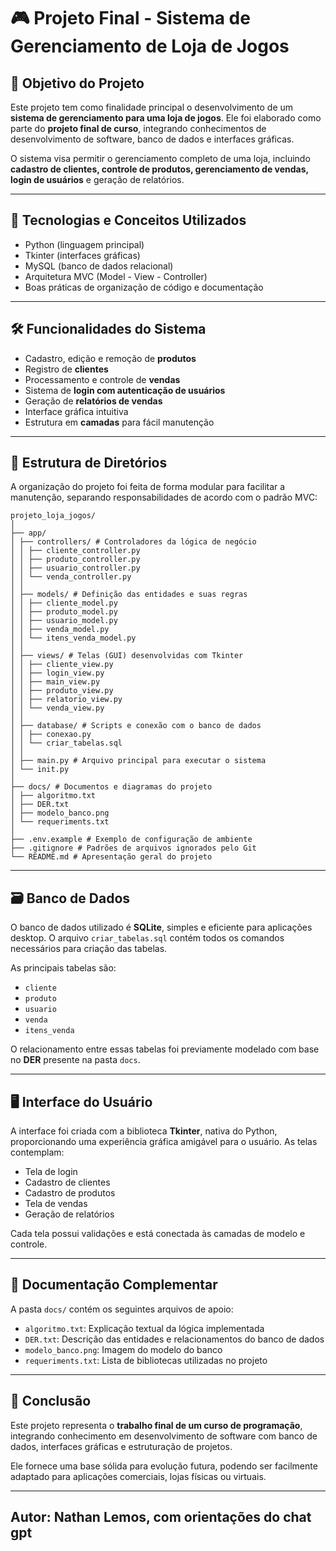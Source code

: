 # 🎮 Projeto Final - Sistema de Gerenciamento de Loja de Jogos

## 📌 Objetivo do Projeto

Este projeto tem como finalidade principal o desenvolvimento de um **sistema de gerenciamento para uma loja de jogos**. Ele foi elaborado como parte do **projeto final de curso**, integrando conhecimentos de desenvolvimento de software, banco de dados e interfaces gráficas.

O sistema visa permitir o gerenciamento completo de uma loja, incluindo **cadastro de clientes, controle de produtos, gerenciamento de vendas, login de usuários** e geração de relatórios.

---

## 🧩 Tecnologias e Conceitos Utilizados

- Python (linguagem principal)
- Tkinter (interfaces gráficas)
- MySQL (banco de dados relacional)
- Arquitetura MVC (Model - View - Controller)
- Boas práticas de organização de código e documentação

---

## 🛠️ Funcionalidades do Sistema

- Cadastro, edição e remoção de **produtos**
- Registro de **clientes**
- Processamento e controle de **vendas**
- Sistema de **login com autenticação de usuários**
- Geração de **relatórios de vendas**
- Interface gráfica intuitiva
- Estrutura em **camadas** para fácil manutenção

---

## 🧱 Estrutura de Diretórios

A organização do projeto foi feita de forma modular para facilitar a manutenção, separando responsabilidades de acordo com o padrão MVC:

``` 
projeto_loja_jogos/
│
├── app/
│ ├── controllers/ # Controladores da lógica de negócio
│ │ ├── cliente_controller.py
│ │ ├── produto_controller.py
│ │ ├── usuario_controller.py
│ │ └── venda_controller.py
│ │
│ ├── models/ # Definição das entidades e suas regras
│ │ ├── cliente_model.py
│ │ ├── produto_model.py
│ │ ├── usuario_model.py
│ │ ├── venda_model.py
│ │ └── itens_venda_model.py
│ │
│ ├── views/ # Telas (GUI) desenvolvidas com Tkinter
│ │ ├── cliente_view.py
│ │ ├── login_view.py
│ │ ├── main_view.py
│ │ ├── produto_view.py
│ │ ├── relatorio_view.py
│ │ └── venda_view.py
│ │
│ ├── database/ # Scripts e conexão com o banco de dados
│ │ ├── conexao.py
│ │ └── criar_tabelas.sql
│ │
│ ├── main.py # Arquivo principal para executar o sistema
│ └── init.py
│
├── docs/ # Documentos e diagramas do projeto
│ ├── algoritmo.txt
│ ├── DER.txt
│ ├── modelo_banco.png
│ └── requeriments.txt
│
├── .env.example # Exemplo de configuração de ambiente
├── .gitignore # Padrões de arquivos ignorados pelo Git
└── README.md # Apresentação geral do projeto

```

---

## 🗃️ Banco de Dados

O banco de dados utilizado é **SQLite**, simples e eficiente para aplicações desktop. O arquivo `criar_tabelas.sql` contém todos os comandos necessários para criação das tabelas.

As principais tabelas são:

- `cliente`
- `produto`
- `usuario`
- `venda`
- `itens_venda`

O relacionamento entre essas tabelas foi previamente modelado com base no **DER** presente na pasta `docs`.

---

## 🖥️ Interface do Usuário

A interface foi criada com a biblioteca **Tkinter**, nativa do Python, proporcionando uma experiência gráfica amigável para o usuário. As telas contemplam:

- Tela de login
- Cadastro de clientes
- Cadastro de produtos
- Tela de vendas
- Geração de relatórios

Cada tela possui validações e está conectada às camadas de modelo e controle.

---

## 📄 Documentação Complementar

A pasta `docs/` contém os seguintes arquivos de apoio:

- `algoritmo.txt`: Explicação textual da lógica implementada
- `DER.txt`: Descrição das entidades e relacionamentos do banco de dados
- `modelo_banco.png`: Imagem do modelo do banco
- `requeriments.txt`: Lista de bibliotecas utilizadas no projeto

---

## 📌 Conclusão

Este projeto representa o **trabalho final de um curso de programação**, integrando conhecimento em desenvolvimento de software com banco de dados, interfaces gráficas e estruturação de projetos.

Ele fornece uma base sólida para evolução futura, podendo ser facilmente adaptado para aplicações comerciais, lojas físicas ou virtuais.

---

## Autor: Nathan Lemos, com orientações do chat gpt